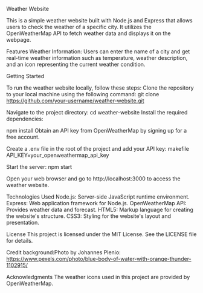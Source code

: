 Weather Website

This is a simple weather website built with Node.js and Express that allows users to check the weather of a specific city. It utilizes the OpenWeatherMap API to fetch weather data and displays it on the webpage.

Features
Weather Information: Users can enter the name of a city and get real-time weather information such as temperature, weather description, and an icon representing the current weather condition.

Getting Started

To run the weather website locally, follow these steps:
Clone the repository to your local machine using the following command:
git clone https://github.com/your-username/weather-website.git

Navigate to the project directory:
cd weather-website
Install the required dependencies:

npm install
Obtain an API key from OpenWeatherMap by signing up for a free account.

Create a .env file in the root of the project and add your API key:
makefile
API_KEY=your_openweathermap_api_key

Start the server:
npm start

Open your web browser and go to http://localhost:3000 to access the weather website.

Technologies Used
Node.js: Server-side JavaScript runtime environment.
Express: Web application framework for Node.js.
OpenWeatherMap API: Provides weather data and forecast.
HTML5: Markup language for creating the website's structure.
CSS3: Styling for the website's layout and presentation.

License
This project is licensed under the MIT License. See the LICENSE file for details.

Credit
background:Photo by Johannes Plenio: https://www.pexels.com/photo/blue-body-of-water-with-orange-thunder-1102915/

Acknowledgments
The weather icons used in this project are provided by OpenWeatherMap.
